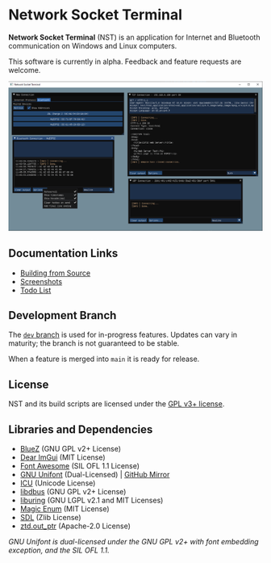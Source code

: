 # Network Socket Terminal

**Network Socket Terminal** (NST) is an application for Internet and Bluetooth communication on Windows and Linux computers.

This software is currently in alpha. Feedback and feature requests are welcome.

![Screenshot](img/shot1.png)

## Documentation Links

- [Building from Source](BUILDING.md)
- [Screenshots](SCREENSHOTS.md)
- [Todo List](TODO.txt)

## Development Branch

The [`dev` branch](https://github.com/NSTerminal/terminal/tree/dev) is used for in-progress features. Updates can vary in maturity; the branch is not guaranteed to be stable.

When a feature is merged into `main` it is ready for release.

## License

NST and its build scripts are licensed under the [GPL v3+ license](../COPYING).

## Libraries and Dependencies

- [BlueZ](https://github.com/bluez/bluez/tree/master/lib) (GNU GPL v2+ License)
- [Dear ImGui](https://www.github.com/ocornut/imgui) (MIT License)
- [Font Awesome](https://github.com/FortAwesome/Font-Awesome) (SIL OFL 1.1 License)
- [GNU Unifont](https://www.unifoundry.com/unifont) (Dual-Licensed) | [GitHub Mirror](https://github.com/NSTerminal/unifont)
- [ICU](https://unicode-org.github.io/icu/) (Unicode License)
- [libdbus](https://www.freedesktop.org/wiki/Software/dbus) (GNU GPL v2+ License)
- [liburing](https://github.com/axboe/liburing) (GNU LGPL v2.1 and MIT Licenses)
- [Magic Enum](https://github.com/Neargye/magic_enum) (MIT License)
- [SDL](https://www.libsdl.org/) (Zlib License)
- [ztd.out_ptr](https://github.com/soasis/out_ptr) (Apache-2.0 License)

*GNU Unifont is dual-licensed under the GNU GPL v2+ with font embedding exception, and the SIL OFL 1.1.*
